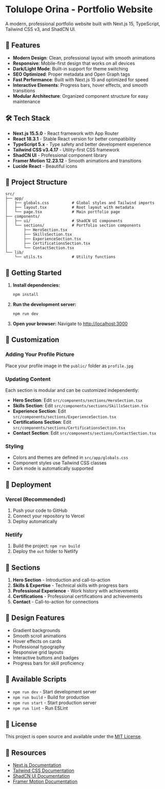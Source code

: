 # Tolulope Orina - Portfolio Website

A modern, professional portfolio website built with Next.js 15, TypeScript, Tailwind CSS v3, and ShadCN UI.

## 🚀 Features

- **Modern Design**: Clean, professional layout with smooth animations
- **Responsive**: Mobile-first design that works on all devices
- **Dark/Light Mode**: Built-in support for theme switching
- **SEO Optimized**: Proper metadata and Open Graph tags
- **Fast Performance**: Built with Next.js 15 and optimized for speed
- **Interactive Elements**: Progress bars, hover effects, and smooth transitions
- **Modular Architecture**: Organized component structure for easy maintenance

## 🛠️ Tech Stack

- **Next.js 15.5.0** - React framework with App Router
- **React 18.3.1** - Stable React version for better compatibility
- **TypeScript 5.x** - Type safety and better development experience
- **Tailwind CSS v3.4.17** - Utility-first CSS framework
- **ShadCN UI** - Professional component library
- **Framer Motion 12.23.12** - Smooth animations and transitions
- **Lucide React** - Beautiful icons

## 📁 Project Structure

```
src/
├── app/
│   ├── globals.css          # Global styles and Tailwind imports
│   ├── layout.tsx           # Root layout with metadata
│   └── page.tsx             # Main portfolio page
├── components/
│   ├── ui/                  # ShadCN UI components
│   └── sections/            # Portfolio section components
│       ├── HeroSection.tsx
│       ├── SkillsSection.tsx
│       ├── ExperienceSection.tsx
│       ├── CertificationsSection.tsx
│       └── ContactSection.tsx
└── lib/
    └── utils.ts             # Utility functions
```

## 🚀 Getting Started

1. **Install dependencies:**
   ```bash
   npm install
   ```

2. **Run the development server:**
   ```bash
   npm run dev
   ```

3. **Open your browser:**
   Navigate to [http://localhost:3000](http://localhost:3000)

## 📝 Customization

### Adding Your Profile Picture
Place your profile image in the `public/` folder as `profile.jpg`

### Updating Content
Each section is modular and can be customized independently:

- **Hero Section**: Edit `src/components/sections/HeroSection.tsx`
- **Skills Section**: Edit `src/components/sections/SkillsSection.tsx`
- **Experience Section**: Edit `src/components/sections/ExperienceSection.tsx`
- **Certifications Section**: Edit `src/components/sections/CertificationsSection.tsx`
- **Contact Section**: Edit `src/components/sections/ContactSection.tsx`

### Styling
- Colors and themes are defined in `src/app/globals.css`
- Component styles use Tailwind CSS classes
- Dark mode is automatically supported

## 🚀 Deployment

### Vercel (Recommended)
1. Push your code to GitHub
2. Connect your repository to Vercel
3. Deploy automatically

### Netlify
1. Build the project: `npm run build`
2. Deploy the `out` folder to Netlify

## 📱 Sections

1. **Hero Section** - Introduction and call-to-action
2. **Skills & Expertise** - Technical skills with progress bars
3. **Professional Experience** - Work history with achievements
4. **Certifications** - Professional certifications and achievements
5. **Contact** - Call-to-action for connections

## 🎨 Design Features

- Gradient backgrounds
- Smooth scroll animations
- Hover effects on cards
- Professional typography
- Responsive grid layouts
- Interactive buttons and badges
- Progress bars for skill proficiency

## 🔧 Available Scripts

- `npm run dev` - Start development server
- `npm run build` - Build for production
- `npm run start` - Start production server
- `npm run lint` - Run ESLint

## 📄 License

This project is open source and available under the [MIT License](LICENSE).

## 🔗 Resources

- [Next.js Documentation](https://nextjs.org/docs)
- [Tailwind CSS Documentation](https://tailwindcss.com/docs)
- [ShadCN UI Documentation](https://ui.shadcn.com)
- [Framer Motion Documentation](https://www.framer.com/motion/)
